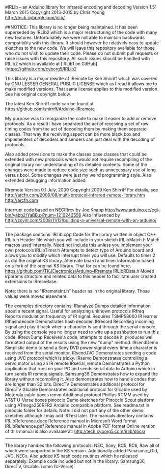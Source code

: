 #IRLib – an Arduino library for infrared encoding and decoding
Version 1.51 March 2015 
Copyright 2013-2015 by Chris Young http://tech.cyborg5.com/irlib/

##NOTICE: This library is no longer being maintained. It has been superseded by IRLib2 which is a major restructuring of the code with many new features. Unfortunately we were not able to maintain backwards compatibility with this library. It should however be relatively easy to update sketches to the new code. We will leave this repository available for those who do not wish to update their code. Please do not submit pull requests or raise issues with this repository. All such issues should be handled with IRLib2 which is available at
[IRLib1 on GitHub](https://github.com/cyborg5/IRLib2 

This library is a major rewrite of IRemote by Ken Shirriff which was covered 
by GNU LESSER GENERAL PUBLIC LICENSE which as I read it allows me to make 
modified versions. That same license applies to this modified version. See 
his original copyright below. 

The latest Ken Shirriff code can be found at 
https://github.com/shirriff/Arduino-IRremote

My purpose was to reorganize the code to make it easier to add or remove 
protocols. As a result I have separated the act of receiving a set of raw timing 
codes from the act of decoding them by making them separate classes. That way 
the receiving aspect can be more black box and implementers of decoders and 
senders can just deal with the decoding of protocols.

Also added provisions to make the classes base classes that could be extended 
with new protocols which would not require recompiling of the original library nor 
understanding of its detailed contents. Some of the changes were made to reduce 
code size such as unnecessary use of long versus bool. Some changes were just my 
weird programming style. Also extended debugging information added.

IRremote
Version 0.1 July, 2009
Copyright 2009 Ken Shirriff
For details, see http://arcfn.com/2009/08/multi-protocol-infrared-remote-library.htm 
http://arcfn.com

Interrupt code based on NECIRrcv by Joe Knapp
http://www.arduino.cc/cgi-bin/yabb2/YaBB.pl?num=1210243556
Also influenced by http://zovirl.com/2008/11/12/building-a-universal-remote-with-an-arduino/

****************************************************
The package contains:
IRLib.cpp	Code for the library written in object C++
IRLib.h		Header file which you will include in your sketch
IRLibMatch.h	Match macros used internally. Need not include this unless you implement
		your own protocols
iRLibTimer.h	Attempts to detect type of Arduino board and allows you to modify which 
		interrupt timer you will use. Defaults to timer 2 as did the original KS 
		library. Alternate board and timer information based on a fork of the 
		original KS library. That for can be found here.
		https://github.com/TKJElectronics/Arduino-IRremote
IRLibRData.h	Moved irparams structure and related data to this header to facilitate
		user created extensions to IRrecvBase.

Note: there is no "IRremoteInt.h" header as in the original library. Those values were 
	moved elsewhere.

The examples directory contains:
IRanalyze		Dumps detailed information about a recent signal. Useful for analyzing
		unknown protocols
IRfreq		Reports modulation frequency of IR signal. Requires TSMP58000 IR learner
IRhashdecode	Demonstrates hash decoder.
IRrecord		Recording incoming signal and play it back when a character is sent 
		through the serial console. By using the console you no longer need 
		to wire up a pushbutton to run this code.
IRrecvDump	Receives a code, attempts to decode it, produces well formatted 
		output of the results using the new "dump" method.
IRsendDemo	Simplistic demo to send a Sony DVD power signal every time a 
		character is received from the serial monitor.
IRsendJVC		Demonstrates sending a code using JVC protocol which is tricky.
IRservo		Demonstrates controlling a servo motor using an IR remote
IRserial_remote	Demonstrates a Python application that runs on your PC and sends
		serial data to Arduino which in turn sends IR remote signals.
Samsung36	Demonstrates how to expand the library without recompiling it. 
		Also demonstrates how to handle codes that are longer than 32 bits.
DirecTV		Demonstrates additional protocol for DirecTV
GIcable		Demonstrates additional protocol for GIcable used by Motorola cable boxes
rcmm		Additional protocol Phillips RCMM used by AT&T U-Verse boxes
pinoccio		Demo sketches for Pinoccio Scout platform using ATmega256RFR2
		Arduino compatible platform. See readme.txt in pinoccio folder for details.
Note: I did not port any of the other demo sketches although I may add IRTest later.
The manuals directory contains:
IRLibReference.docx	Reference manual in Microsoft Word format
IRLibReference.pdf	Reference manual in Adobe PDF format
Online version of this manual is also available at:
	http://tech.cyborg5.com/irlib/docs/
****************************************************
The library handles the following protocols:
NEC, Sony, RC5, RC6, Raw all of which were supported in the KS version.
Additionally added Panasonic_Old, JVC, NECx.
Also added KS hash code routines which he released separately.
Example code included but not in the library: Samsung36, DirecTV, GIcable. rcmm (U-Verse)
